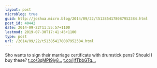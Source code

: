 ```yaml
---
layout: post
microblog: true
guid: http://joshua.micro.blog/2014/09/22/t513854178087952384.html
post_id: 40442
date: 2014-09-22T11:55:57+1100
lastmod: 2019-07-30T17:41:45+1100
type: post
url: /2014/09/22/t513854178087952384.html
---
```

Sho wants to sign their marriage certificate with drumstick pens? Should I buy these? [t.co/3qMPI9jy8...](http://t.co/3qMPI9jy8n) [t.co/jIfTbbGTq...](http://t.co/jIfTbbGTqY)
